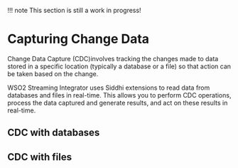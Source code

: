 !!! note
    This section is still a work in progress!

# Capturing Change Data

Change Data Capture (CDC)involves tracking the changes made to data stored in a specific location (typically a database or a file) so that action can be taken based on the change.

WSO2 Streaming Integrator uses Siddhi extensions to read data from databases and files in real-time. This allows you to perform CDC operations, process the data captured and generate results, and act on these results in real-time. 

## CDC with databases



## CDC with files